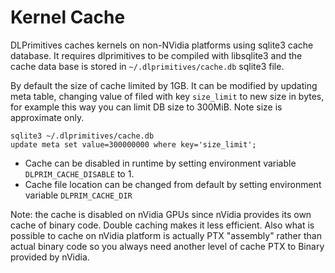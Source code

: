# Kernel Cache

DLPrimitives caches kernels on non-NVidia platforms using sqlite3 cache database.
It requires dlprimitives to be compiled with libsqlite3 and the cache data base is stored
in `~/.dlprimitives/cache.db` sqlite3 file.

By default the size of cache limited by 1GB. It can be modified by updating meta table, changing
value of filed with key `size_limit` to new size in bytes, for example this way you can limit
DB size to 300MiB. Note size is approximate only.

    sqlite3 ~/.dlprimitives/cache.db
    update meta set value=300000000 where key='size_limit';


- Cache can be disabled in runtime by setting environment variable `DLPRIM_CACHE_DISABLE` to 1.
- Cache file location can be changed from default by setting environment variable `DLPRIM_CACHE_DIR`

Note: the cache is disabled on nVidia GPUs since nVidia provides its own cache of binary code. Double caching
makes it less efficient. Also what is possible to cache on nVidia platform is actually PTX "assembly" rather than 
actual binary code so you always need another level of cache PTX to Binary provided by nVidia.

